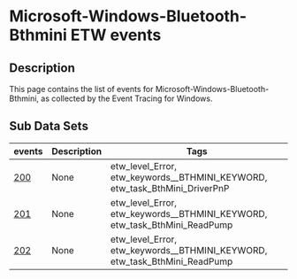 # Microsoft-Windows-Bluetooth-Bthmini ETW events

## Description
This page contains the list of events for Microsoft-Windows-Bluetooth-Bthmini, as collected by the Event Tracing for Windows.

## Sub Data Sets
|events|Description|Tags|
|---|---|---|
|[200](events/event-200.md)|None|etw_level_Error, etw_keywords__BTHMINI_KEYWORD, etw_task_BthMini_DriverPnP|
|[201](events/event-201.md)|None|etw_level_Error, etw_keywords__BTHMINI_KEYWORD, etw_task_BthMini_ReadPump|
|[202](events/event-202.md)|None|etw_level_Error, etw_keywords__BTHMINI_KEYWORD, etw_task_BthMini_ReadPump|
